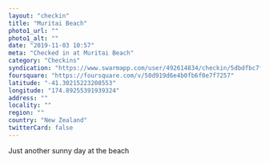 ```yaml
---
layout: "checkin"
title: "Muritai Beach"
photo1_url: ""
photo1_alt: ""
date: "2019-11-03 10:57"
meta: "Checked in at Muritai Beach"
category: "Checkins"
syndication: "https://www.swarmapp.com/user/492614834/checkin/5dbdfbc7fa75ca000850ef78"
foursquare: "https://foursquare.com/v/50d919d6e4b0fb6f0e7f7257"
latitude: "-41.30215223208553"
longitude: "174.89255391939324"
address: ""
locality: ""
region: ""
country: "New Zealand"
twitterCard: false
---
```

Just another sunny day at the beach
